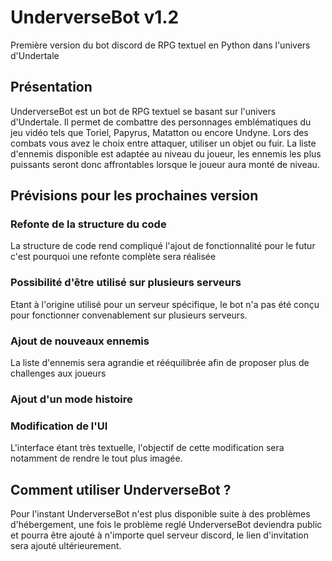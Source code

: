 # UnderverseBot v1.2

Première version du bot discord de RPG textuel en Python dans l'univers d'Undertale

## Présentation

UnderverseBot est un bot de RPG textuel se basant sur l'univers d'Undertale. Il permet de combattre des personnages emblématiques du jeu vidéo tels que Toriel, Papyrus, Matatton ou encore Undyne.
Lors des combats vous avez le choix entre attaquer, utiliser un objet ou fuir.
La liste d'ennemis disponible est adaptée au niveau du joueur, les ennemis les plus puissants seront donc affrontables lorsque le joueur aura monté de niveau.

## Prévisions pour les prochaines version

### Refonte de la structure du code

La structure de code rend compliqué l'ajout de fonctionnalité pour le futur c'est pourquoi une refonte complète sera réalisée

### Possibilité d'être utilisé sur plusieurs serveurs

Etant à l'origine utilisé pour un serveur spécifique, le bot n'a pas été conçu pour fonctionner convenablement sur plusieurs serveurs.

### Ajout de nouveaux ennemis

La liste d'ennemis sera agrandie et rééquilibrée afin de proposer plus de challenges aux joueurs

### Ajout d'un mode histoire

### Modification de l'UI

L'interface étant très textuelle, l'objectif de cette modification sera notamment de rendre le tout plus imagée.

## Comment utiliser UnderverseBot ?

Pour l'instant UnderverseBot n'est plus disponible suite à des problèmes d'hébergement, une fois le problème reglé UnderverseBot deviendra public et pourra être ajouté à n'importe quel serveur discord, le lien d'invitation sera ajouté ultérieurement.

